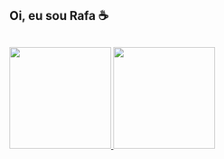 ## Oi, eu sou Rafa ☕
<div><br>
  <a href="https://github.com/RafaelaMiranda">
  <img height="180em" src="https://github-readme-stats.vercel.app/api?username=RafaelaMiranda&show_icons=true&theme=dracula&include_all_commits=true&count_private=true"/>
  <img height="180em" src="https://github-readme-stats.vercel.app/api/wakatime?username=rafaelamiranda&theme=dracula"/>
<div>


